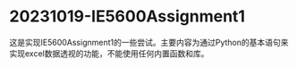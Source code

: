 # 20231019-IE5600Assignment1
这是实现IE5600Assignment1的一些尝试。主要内容为通过Python的基本语句来实现excel数据透视的功能，不能使用任何内置函数和库。
